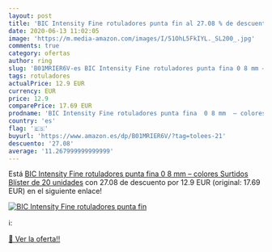 ```yaml
---
layout: post
title: 'BIC Intensity Fine rotuladores punta fin al 27.08 % de descuento'
date: 2020-06-13 11:02:05
image: 'https://m.media-amazon.com/images/I/51OhL5FkIYL._SL200_.jpg'
comments: true
category: ofertas
author: ring
slug: 'B01MRIER6V-es BIC Intensity Fine rotuladores punta fina 0 8 mm – colores...'
tags: rotuladores
actualPrice: 12.9 EUR
currency: EUR
price: 12.9
comparePrice: 17.69 EUR
prodname: 'BIC Intensity Fine rotuladores punta fina  0 8 mm  – colores Surtidos  Blíster de 20 unidades'
country: 'es'
flag: '🇪🇸'
buyurl: 'https://www.amazon.es/dp/B01MRIER6V/?tag=tolees-21'
descuento: '27.08'
average: '11.267999999999999'
---
```


Está [BIC Intensity Fine rotuladores punta fina  0 8 mm  – colores Surtidos  Blíster de 20 unidades](https://www.amazon.es/dp/B01MRIER6V/?tag=tolees-21) con 27.08 de descuento por 12.9 EUR (original: 17.69 EUR) en el siguiente enlace!

[![BIC Intensity Fine rotuladores punta fin](https://m.media-amazon.com/images/I/51OhL5FkIYL._SL200_.jpg)](https://www.amazon.es/dp/B01MRIER6V/?tag=tolees-21)

ℹ️:


[🛒 Ver la oferta!!](https://www.amazon.es/dp/B01MRIER6V/?tag=tolees-21)

